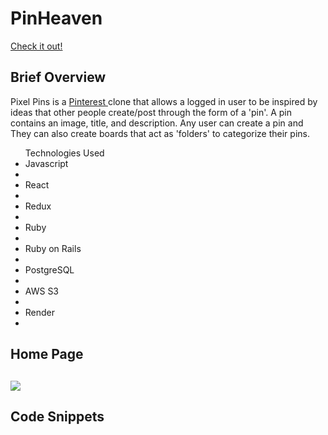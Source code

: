 <h1> PinHeaven</h1>

<a href="https://pinheaven.onrender.com/">Check it out! </a>

<h2>Brief Overview</h2>
<p>Pixel Pins is a <a href="https://www.pinterest.com/"> Pinterest </a> clone that allows a logged in user to be inspired by ideas that other people create/post through the form of a 'pin'. A pin contains an image, title, and description. Any user can create a pin and  They can also create boards that act as 'folders' to categorize their pins.</p>

<ul>Technologies Used
<li>Javascript<li>
<li>React<li>
<li>Redux<li>
<li>Ruby<li>
<li>Ruby on Rails<li>
<li>PostgreSQL<li>
<li>AWS S3<li>
<li>Render<li>
</ul>

<h2>Home Page<h2>
<img src="https://github.com/AsmaaEliwa/pinHeaven/assets/63536619/fef02b4d-9ba6-4fa2-9ef7-d119030b575a"/>


<h2>Code Snippets</h2>

